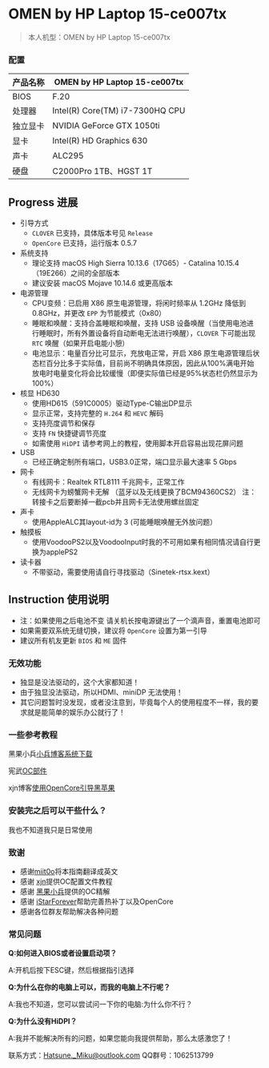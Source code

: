 # OMEN by HP Laptop 15-ce007tx

> 本人机型：OMEN by HP Laptop 15-ce007tx

### 配置

| 产品名称 | OMEN by HP Laptop 15-ce007tx                |
| ----------------- | ----------------------------------------- |
| BIOS              | F.20               |
| 处理器            | Intel(R) Core(TM) i7-7300HQ CPU  |
| 独立显卡           | NVIDIA GeForce GTX 1050ti                 |
| 显卡              | Intel(R) HD Graphics 630                  |
| 声卡              | ALC295                    |
| 硬盘              | C2000Pro 1TB、HGST 1T      |

## Progress 进展
- 引导方式
  - `CLOVER` 已支持，具体版本号见 `Release`
  - `OpenCore` 已支持，运行版本 0.5.7
- 系统支持
  - 理论支持 macOS High Sierra 10.13.6（17G65）- Catalina 10.15.4（19E266）之间的全部版本
  - 建议安装 macOS Mojave 10.14.6 或更高版本
- 电源管理
  - CPU变频：已启用 X86 原生电源管理，将闲时频率从 1.2GHz 降低到 0.8GHz，并更改 `EPP` 为节能模式（0x80）
  - 睡眠和唤醒：支持合盖睡眠和唤醒，支持 USB 设备唤醒（当使用电池进行睡眠时，所有外置设备将自动断电无法进行唤醒），`CLOVER` 下可能出现 `RTC` 唤醒（如果开启电能小憩）
  - 电池显示：电量百分比可显示，充放电正常，开启 X86 原生电源管理后状态栏百分比多于实际值，目前尚不明确具体原因，因此从100%满电开始放电时电量变化将会比较缓慢（即便实际值已经是95%状态栏仍然显示为100%）
- 核显 HD630
  - 使用HD615（591C0005）驱动Type-C输出DP显示
  - 显示正常，支持完整的 `H.264` 和 `HEVC` 解码
  - 支持亮度调节和保存
  - 支持 `FN` 快捷键调节亮度
  - 如需使用 `HiDPI` 请参考网上的教程，使用脚本开启容易出现花屏问题
- USB
  - 已经正确定制所有端口，USB3.0正常，端口显示最大速率 5 Gbps
- 网卡
  - 有线网卡：Realtek RTL8111 千兆网卡，正常工作
  - 无线网卡为螃蟹网卡无解 （蓝牙以及无线更换了BCM94360CS2）
    注：转接卡之后要断掉一截pcb并且网卡无法使用螺丝固定
- 声卡
  - 使用AppleALC其layout-id为 3 (可能睡眠唤醒无外放问题）
- 触摸板
  - 使用VoodooPS2以及VoodooInput时我的不可用如果有相同情况请自行更换为applePS2
- 读卡器
  - 不带驱动，需要使用请自行寻找驱动（Sinetek-rtsx.kext）
## Instruction 使用说明
  - 注：如果使用之后电池不变 请关机长按电源键出了一个滴声音，重置电池即可
  - 如果需要双系统无缝切换，建议将 `OpenCore` 设置为第一引导
  - 建议所有机友更新 `BIOS` 和 `ME` 固件
### 无效功能
- 独显是没法驱动的，这个大家都知道！
- 由于独显没法驱动，所以HDMI、miniDP 无法使用！
- 其它问题暂时没发现，或者没注意到，毕竟每个人的使用程度不一样，我的要求就是能简单的娱乐办公就行了！

### 一些参考教程
黑果小兵[小兵博客系统下载](https://blog.daliansky.net/)

宪武[OC部件](https://github.com/daliansky/OC-little)

xjn博客[使用OpenCore引导黑苹果](https://blog.xjn819.com/?p=543)


### 安装完之后可以干些什么？

我也不知道我只是日常使用

### 致谢
- 感谢[miit0o](https://github.com/miit0o)将本指南翻译成英文
- 感谢 [xjn](https://blog.xjn819.com/?p=543)提供OC配置文件教程
- 感谢 [黑果小兵](https://blog.daliansky.net/OpenCore-BootLoader.html)提供的OC精解
- 感谢 [iStarForever](https://github.com/XStar-Dev)帮助完善热补丁以及OpenCore
- 感谢各位群友帮助解决各种问题

### 常见问题

**Q:如何进入BIOS或者设置启动项？**

A:开机后按下ESC键，然后根据指引选择

**Q:为什么在你的电脑上可以，而我的电脑上不行呢？**

A:我也不知道，您可以尝试问一下你的电脑:为什么你不行？

**Q:为什么没有HiDPI？**

A:我并不能解决所有的问题，如果您能向我提供帮助，那么太感激您了！

联系方式：Hatsune._Miku@outlook.com
  QQ群号：1062513799
